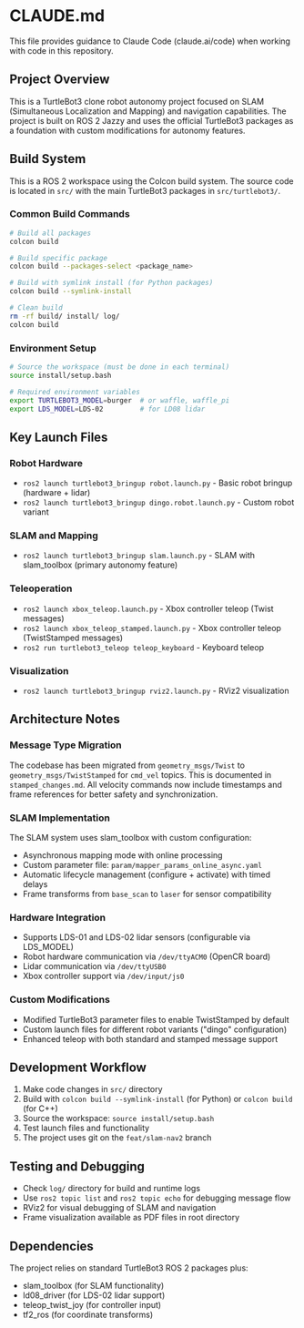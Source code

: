 # CLAUDE.md

This file provides guidance to Claude Code (claude.ai/code) when working with code in this repository.

## Project Overview

This is a TurtleBot3 clone robot autonomy project focused on SLAM (Simultaneous Localization and Mapping) and navigation capabilities. The project is built on ROS 2 Jazzy and uses the official TurtleBot3 packages as a foundation with custom modifications for autonomy features.

## Build System

This is a ROS 2 workspace using the Colcon build system. The source code is located in `src/` with the main TurtleBot3 packages in `src/turtlebot3/`.

### Common Build Commands

```bash
# Build all packages
colcon build

# Build specific package
colcon build --packages-select <package_name>

# Build with symlink install (for Python packages)
colcon build --symlink-install

# Clean build
rm -rf build/ install/ log/
colcon build
```

### Environment Setup

```bash
# Source the workspace (must be done in each terminal)
source install/setup.bash

# Required environment variables
export TURTLEBOT3_MODEL=burger  # or waffle, waffle_pi
export LDS_MODEL=LDS-02         # for LD08 lidar
```

## Key Launch Files

### Robot Hardware
- `ros2 launch turtlebot3_bringup robot.launch.py` - Basic robot bringup (hardware + lidar)
- `ros2 launch turtlebot3_bringup dingo.robot.launch.py` - Custom robot variant

### SLAM and Mapping
- `ros2 launch turtlebot3_bringup slam.launch.py` - SLAM with slam_toolbox (primary autonomy feature)

### Teleoperation
- `ros2 launch xbox_teleop.launch.py` - Xbox controller teleop (Twist messages)
- `ros2 launch xbox_teleop_stamped.launch.py` - Xbox controller teleop (TwistStamped messages)
- `ros2 run turtlebot3_teleop teleop_keyboard` - Keyboard teleop

### Visualization  
- `ros2 launch turtlebot3_bringup rviz2.launch.py` - RViz2 visualization

## Architecture Notes

### Message Type Migration
The codebase has been migrated from `geometry_msgs/Twist` to `geometry_msgs/TwistStamped` for `cmd_vel` topics. This is documented in `stamped_changes.md`. All velocity commands now include timestamps and frame references for better safety and synchronization.

### SLAM Implementation
The SLAM system uses slam_toolbox with custom configuration:
- Asynchronous mapping mode with online processing
- Custom parameter file: `param/mapper_params_online_async.yaml`
- Automatic lifecycle management (configure + activate) with timed delays
- Frame transforms from `base_scan` to `laser` for sensor compatibility

### Hardware Integration
- Supports LDS-01 and LDS-02 lidar sensors (configurable via LDS_MODEL)
- Robot hardware communication via `/dev/ttyACM0` (OpenCR board)
- Lidar communication via `/dev/ttyUSB0`
- Xbox controller support via `/dev/input/js0`

### Custom Modifications
- Modified TurtleBot3 parameter files to enable TwistStamped by default
- Custom launch files for different robot variants ("dingo" configuration)
- Enhanced teleop with both standard and stamped message support

## Development Workflow

1. Make code changes in `src/` directory
2. Build with `colcon build --symlink-install` (for Python) or `colcon build` (for C++)
3. Source the workspace: `source install/setup.bash`
4. Test launch files and functionality
5. The project uses git on the `feat/slam-nav2` branch

## Testing and Debugging

- Check `log/` directory for build and runtime logs
- Use `ros2 topic list` and `ros2 topic echo` for debugging message flow
- RViz2 for visual debugging of SLAM and navigation
- Frame visualization available as PDF files in root directory

## Dependencies

The project relies on standard TurtleBot3 ROS 2 packages plus:
- slam_toolbox (for SLAM functionality)
- ld08_driver (for LDS-02 lidar support)
- teleop_twist_joy (for controller input)
- tf2_ros (for coordinate transforms)